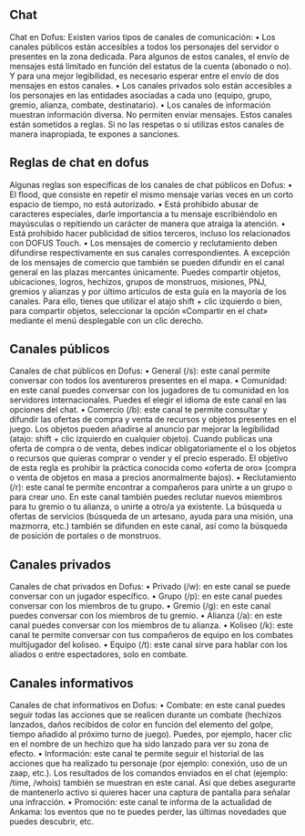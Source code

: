 ## Chat
Chat en Dofus: Existen varios tipos de canales de comunicación:
• Los canales públicos están accesibles a todos los personajes del servidor o presentes en la zona dedicada. 
Para algunos de estos canales, el envío de mensajes está limitado en función del estatus de la cuenta (abonado o no). Y para una mejor legibilidad, es necesario esperar entre el envío de dos mensajes en estos canales.
• Los canales privados solo están accesibles a los personajes en las entidades asociadas a cada uno (equipo, grupo, gremio, alianza, combate, destinatario).
• Los canales de información muestran información diversa. No permiten enviar mensajes.
Estos canales están sometidos a reglas. Si no las respetas o si utilizas estos canales de manera inapropiada, te expones a sanciones.

## Reglas de chat en dofus
Algunas reglas son específicas de los canales de chat públicos en Dofus:
• El flood, que consiste en repetir el mismo mensaje varias veces en un corto espacio de tiempo, no está autorizado.
• Está prohibido abusar de caracteres especiales, darle importancia a tu mensaje escribiéndolo en mayúsculas o repitiendo un carácter de manera que atraiga la atención.
• Está prohibido hacer publicidad de sitios terceros, incluso los relacionados con DOFUS Touch.
• Los mensajes de comercio y reclutamiento deben difundirse respectivamente en sus canales correspondientes. A excepción de los mensajes de comercio que también se pueden difundir en el canal general en las plazas mercantes únicamente.
Puedes compartir objetos, ubicaciones, logros, hechizos, grupos de monstruos, misiones, PNJ, gremios y alianzas y por último artículos de esta guía en la mayoría de los canales. Para ello, tienes que utilizar el atajo shift + clic izquierdo o bien, para compartir objetos, seleccionar la opción «Compartir en el chat» mediante el menú desplegable con un clic derecho.

## Canales públicos
Canales de chat públicos en Dofus:
• General (/s): este canal permite conversar con todos los aventureros presentes en el mapa.
• Comunidad: en este canal puedes conversar con los jugadores de tu comunidad en los servidores internacionales. Puedes el elegir el idioma de este canal en las opciones del chat.
• Comercio (/b): este canal te permite consultar y difundir las ofertas de compra y venta de recursos y objetos presentes en el juego. Los objetos pueden añadirse al anuncio par mejorar la legibilidad (atajo: shift + clic izquierdo en cualquier objeto). Cuando publicas una oferta de compra o de venta, debes indicar obligatoriamente el o los objetos o recursos que quieras comprar o vender y el precio esperado. El objetivo de esta regla es prohibir la práctica conocida como «oferta de oro» (compra o venta de objetos en masa a precios anormalmente bajos).
• Reclutamiento (/r): este canal te permite encontrar a compañeros para unirte a un grupo o para crear uno. En este canal también puedes reclutar nuevos miembros para tu gremio o tu alianza, o unirte a otro/a ya existente. 
La búsqueda u ofertas de servicios (búsqueda de un artesano, ayuda para una misión, una mazmorra, etc.) también se difunden en este canal, así como la búsqueda de posición de portales o de monstruos.

## Canales privados
Canales de chat privados en Dofus:
• Privado (/w): en este canal se puede conversar con un jugador específico.
• Grupo (/p): en este canal puedes conversar con los miembros de tu grupo.
• Gremio (/g): en este canal puedes conversar con los miembros de tu gremio.
• Alianza (/a): en este canal puedes conversar con los miembros de tu alianza.
• Koliseo (/k): este canal te permite conversar con tus compañeros de equipo en los combates multijugador del koliseo.
• Equipo (/t): este canal sirve para hablar con los aliados o entre espectadores, solo en combate.

## Canales informativos
Canales de chat informativos en Dofus:
• Combate: en este canal puedes seguir todas las acciones que se realicen durante un combate (hechizos lanzados, daños recibidos de color en función del elemento del golpe, tiempo añadido al próximo turno de juego). Puedes, por ejemplo, hacer clic en el nombre de un hechizo que ha sido lanzado para ver su zona de efecto.
• Información: este canal te permite seguir el historial de las acciones que ha realizado tu personaje (por ejemplo: conexión, uso de un zaap, etc.). Los resultados de los comandos enviados en el chat (ejemplo: /time, /whois) también se muestran en este canal. Así que debes asegurarte de mantenerlo activo si quieres hacer una captura de pantalla para señalar una infracción.
• Promoción: este canal te informa de la actualidad de Ankama: los eventos que no te puedes perder, las últimas novedades que puedes descubrir, etc.